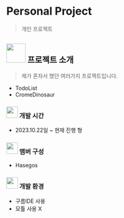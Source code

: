# Personal Project
 >개인 프로젝트
## <img src="https://github.com/Hasegos/Personal-Project/assets/93961708/d4c1bf97-4703-41e7-a504-3fbdd8a8b10f" width ="50" height = "50"> 프로젝트 소개
>제가 혼자서 했던 여러가지 프로젝트입니다.

- TodoList 
- CromeDinosaur


### <img src="https://github.com/Hasegos/Personal-Project/assets/93961708/9a43d109-8778-4797-9ef6-fbfa746a83a7" width = "30" height = "30"> 개발 시간

* 2023.10.22일 ~ 현재 진행 형

### <img src="https://github.com/Hasegos/Personal-Project/assets/93961708/b0be472d-32af-4068-99ce-dc2f667ddc95" width = "30"> 맴버 구성

- Hasegos 


### <img src="https://github.com/Hasegos/Personal-Project/assets/93961708/62bb20db-1985-463b-a2d6-b648a6a83cc9" width ="30"> 개발 환경

- 구름IDE 사용
- 모튤 사용 X



